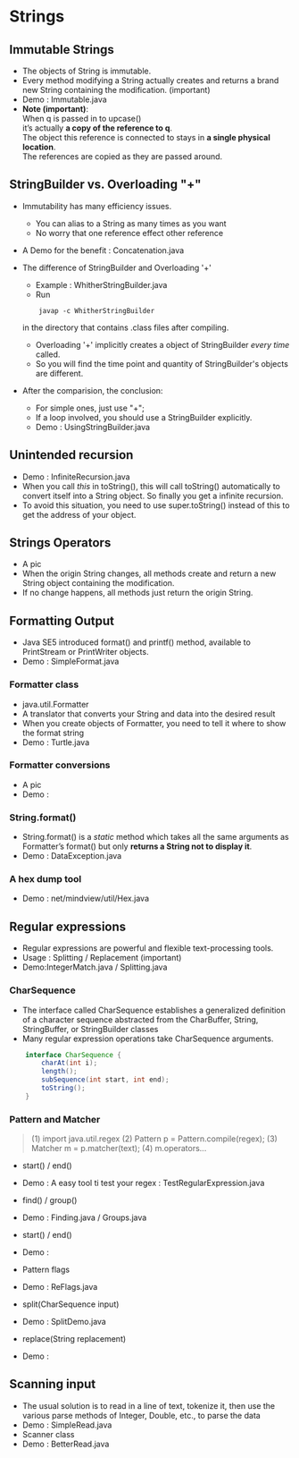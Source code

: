 # Strings

## Immutable Strings

- The objects of String is immutable.
- Every method modifying a String actually creates and returns a
    brand new String containing the modification. (important)
- Demo : Immutable.java
- __Note (important)__:  
When q is passed in to upcase()  
it’s actually __a copy of the reference to q__.  
The object this reference is connected to stays in 
__a single physical location__.  
The references are copied as they are passed around.

## StringBuilder vs. Overloading "+"

- Immutability has many efficiency issues.
    - You can alias to a String as many times as you want
    - No worry that one reference effect other reference

- A Demo for the benefit : Concatenation.java

- The difference of StringBuilder and Overloading '+'
    - Example : WhitherStringBuilder.java
    - Run 
    ```
        javap -c WhitherStringBuilder
    ```
    in the directory that contains .class files after compiling.
    - Overloading '+' implicitly creates a object of StringBuilder _every time_ called. 
    - So you will find the time point and quantity of StringBuilder's objects are different.

- After the comparision, the conclusion:
    - For simple ones, just use "+";
    - If a loop involved, you should use a StringBuilder explicitly.
    - Demo : UsingStringBuilder.java

## Unintended recursion 

- Demo : InfiniteRecursion.java
- When you call _this_ in toString(), this will call toString() automatically
  to convert itself into a String object. So finally you get a infinite recursion.
- To avoid this situation, you need to use super.toString() instead of this to 
    get the address of your object.

## Strings Operators

- A pic
- When the origin String changes, all methods create and return a new String object containing the modification.
- If no change happens, all methods just return the origin String.

## Formatting Output

- Java SE5 introduced format() and printf() method, 
    available to PrintStream or PrintWriter objects.
- Demo : SimpleFormat.java

### Formatter class

- java.util.Formatter
- A translator that converts your String and data into the desired result
- When you create objects of Formatter, you need to tell it where to show the format string
- Demo : Turtle.java

### Formatter conversions

- A pic
- Demo : 

### String.format()

- String.format() is a _static_ method which takes all the same arguments 
  as Formatter’s format() but only __returns a String not to display it__.
- Demo : DataException.java

### A hex dump tool

- Demo : net/mindview/util/Hex.java

## Regular expressions

- Regular expressions are powerful and flexible text-processing tools.
- Usage : Splitting / Replacement  (important)
- Demo:IntegerMatch.java / Splitting.java

### CharSequence

- The interface called CharSequence establishes a generalized definition 
    of a character sequence abstracted from the CharBuffer, String, 
    StringBuffer, or StringBuilder classes
- Many regular expression operations take CharSequence arguments.
```java
    interface CharSequence {
        charAt(int i);
        length();
        subSequence(int start, int end);
        toString();
    }
```

### Pattern and Matcher

> (1) import java.util.regex
  (2) Pattern p = Pattern.compile(regex);
  (3) Matcher m = p.matcher(text);
  (4) m.operators...

- start() / end()
- Demo : A easy tool ti test your regex : TestRegularExpression.java

- find() / group()
- Demo : Finding.java / Groups.java

- start() / end()
- Demo : 

- Pattern flags
- Demo : ReFlags.java

- split(CharSequence input)
- Demo : SplitDemo.java

- replace(String replacement)
- Demo : 


## Scanning input

- The usual solution is to read in a line of text, tokenize it, 
    then use the various parse methods of Integer, Double, etc., to parse the data
- Demo : SimpleRead.java
- Scanner class
- Demo : BetterRead.java
